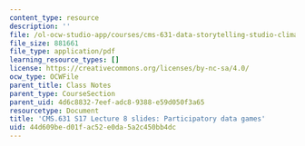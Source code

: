 ```yaml
---
content_type: resource
description: ''
file: /ol-ocw-studio-app/courses/cms-631-data-storytelling-studio-climate-change-spring-2017/44d609bed01fac52e0da5a2c450bb4dc_MITCMS_631s17_lec8_games.pdf
file_size: 881661
file_type: application/pdf
learning_resource_types: []
license: https://creativecommons.org/licenses/by-nc-sa/4.0/
ocw_type: OCWFile
parent_title: Class Notes
parent_type: CourseSection
parent_uid: 4d6c8832-7eef-adc8-9388-e59d050f3a65
resourcetype: Document
title: 'CMS.631 S17 Lecture 8 slides: Participatory data games'
uid: 44d609be-d01f-ac52-e0da-5a2c450bb4dc
---
```

